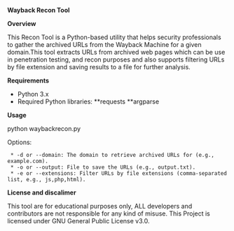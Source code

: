 ********Wayback Recon Tool********

****Overview****

This Recon Tool is a Python-based utility that helps security professionals to gather the archived URLs from the Wayback Machine for a given domain.This tool extracts URLs from archived web pages which can be use in penetration testing, and recon purposes and also supports filtering URLs by file extension and saving results to a file for further analysis.

****Requirements****

* Python 3.x
* Required Python libraries:
    **requests
    **argparse

****Usage****

 python waybackrecon.py 

   Options:
   
     * -d or --domain: The domain to retrieve archived URLs for (e.g., example.com).
     * -o or --output: File to save the URLs (e.g., output.txt).
     * -e or --extensions: Filter URLs by file extensions (comma-separated list, e.g., js,php,html).

****License and discalimer****

This tool are for educational purposes only, ALL developers and contributors are not responsible for any kind of misuse.
This Project is licensed under GNU General Public License v3.0.
